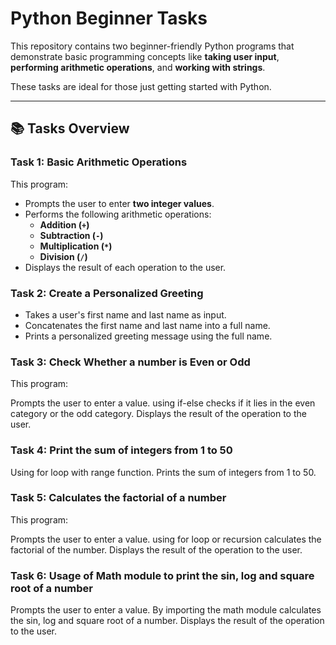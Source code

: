 # Python Beginner Tasks

This repository contains two beginner-friendly Python programs that demonstrate basic programming concepts like **taking user input**, **performing arithmetic operations**, and **working with strings**.  

These tasks are ideal for those just getting started with Python.

---

## 📚 Tasks Overview

### **Task 1: Basic Arithmetic Operations**
This program:
- Prompts the user to enter **two integer values**.  
- Performs the following arithmetic operations:
  - **Addition (`+`)**
  - **Subtraction (`-`)**
  - **Multiplication (`*`)**
  - **Division (`/`)**
- Displays the result of each operation to the user.


### **Task 2: Create a Personalized Greeting**
 - Takes a user's first name and last name as input.
 - Concatenates the first name and last name into a full name.
 - Prints a personalized greeting message using the full name.

###  **Task 3: Check Whether a number is Even or Odd**
This program:

Prompts the user to enter a value.
using if-else checks if it lies in the even category or the odd category.
Displays the result of the operation to the user.

###  **Task 4: Print the sum of integers from 1 to 50**
Using for loop with range function.
Prints the sum of integers from 1 to 50.

###  **Task 5: Calculates the factorial of a number**
This program:

Prompts the user to enter a value.
using for loop or recursion calculates the factorial of the number.
Displays the result of the operation to the user.

###  **Task 6: Usage of Math module to print the sin, log and square root of a number**

Prompts the user to enter a value.
By importing the math module calculates the sin, log and square root of a number.
Displays the result of the operation to the user.